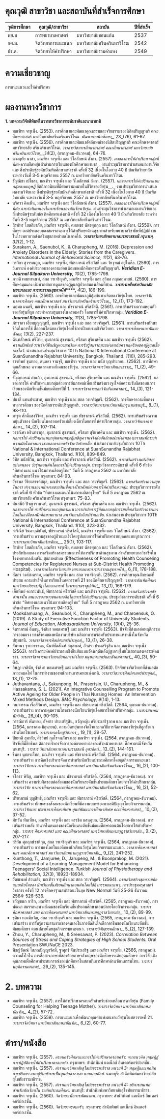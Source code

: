 # คุณวุฒิ สาขาวิชา และสถาบันที่สำเร็จการศึกษา
| **วุฒิการศึกษา** | **คุณวุฒิ/สาขาวิชา** |**สถาบัน**|**ปีที่สำเร็จ**|
|----------------|-------------------|----------|----------|
| พย.บ           | การพยาบาลศาสตร์ | มหาวิทยาลัยขอนแก่น | 2537 |
| กศ.ม.          | จิตวิทยาการแนะแนว | มหาวิทยาลัยศรีนครินทรวิโรฒ | 2542 |
| ปร.ด.          | จิตวิทยาให้คำปรึกษา | มหาวิทยาลัยรามคำแหง | 2549 |

# **ความเชี่ยวชาญ**
การแนะแนวและให้คำปรึกษา

# **ผลงานทางวิชาการ**

**1. บทความวิจัยตีพิมพ์ในวารสารวิชาการระดับชาติและนานาชาติ**

- มณฑิรา จารุเพ็ง. (2553). การศึกษาและพัฒนาคุณธรรมและจริยธรรมของนิสิตปริญญาตรี คณะศึกษาศาสตร์
มหาวิทยาลัยศรีนครินทรวิโรฒ. _พัฒนาเทคนิคศึกษา__, 23_(76),  61-67.
- มณฑิรา จารุเพ็ง. (2556). การศึกษาและพัฒนาอัตลักษณ์ของนิสิตปริญญาตรี คณะศึกษาศาสตร์ มหาวิทยาลัย
	ศรีนครินทรวิโรฒ. _วารสารวิชาการศึกษาศาสตร์ คณะศึกษาศาสตร์ มหาวิทยาลัยศรีนครินทรวิโรฒ__,__14_(2), (กรกฎาคม-ธันวาคม), 64-76.
- ดวงฤทัย นาสา, มณฑิรา จารุเพ็ง และ วิไลลักษณ์ ลังกา. (2557). _ผลของการให้คำปรึกษากลุ่มที่มีต่อ_
ความยืดหยุ่นตัวด้านการเรียนของนักศึกษาพยาบาล_. งานประชุมวิชาการนำเสนอผลงานวิจัยและ
สิ่งประดิษฐ์ระดับบัณฑิตศึกษาแห่งชาติ ครั้งที่ 32 เนื่องในโอกาส 40 ปี บัณฑิตวิทยาลัย ระหว่างวันที่
3-5 พฤศจิกายน 2557 ณ มหาวิทยาลัยศรีนครินทรวิโรฒ.
- ธัญณิชา เปไธสง, มณฑิรา จารุเพ็ง และ วิไลลักษณ์ ลังกา. (2557). _ผลของการให้คำปรึกษาแบบกลุ่มตามทฤษฎี_
อัตถิภาวนิยมที่มีต่อความหมายในชีวิตของวัยรุ่น__._ งานประชุมวิชาการนำเสนอผลงานวิจัยและ
สิ่งประดิษฐ์ระดับบัณฑิตศึกษาแห่งชาติ ครั้งที่ 32 เนื่องในโอกาส 40 ปี บัณฑิตวิทยาลัย ระหว่างวันที่
3-5 พฤศจิกายน 2557 ณ มหาวิทยาลัยศรีนครินทรวิโรฒ.
- นริศรา คิดเห็น, มณฑิรา จารุเพ็ง และ วิไลลักษณ์ ลังกา. (2557). _ผลของการให้คำปรึกษากลุ่มที่มีต่อ_
_การกำกับตนเองในการเรียนของนักเรียนวัยรุ่น._ งานประชุมวิชาการนำเสนอผลงานวิจัยและสิ่งประดิษฐ์ระดับบัณฑิตศึกษาแห่งชาติ ครั้งที่ 32 เนื่องในโอกาส 40 ปี บัณฑิตวิทยาลัย ระหว่างวันที่ 3-5 พฤศจิกายน 2557 ณ มหาวิทยาลัยศรีนครินทรวิโรฒ.
- สิรภัทร โสตถิยาภัย, มณฑิรา จารุเพ็ง, คมเพชร ฉัตรศุภกุล และ วิไลลักษณ์ ลังกา. (2559). การศึกษา
องค์ประกอบของสมรรถนะการให้คำปรึกษาด้านสุขภาพสำหรับพยาบาลวิชาชีพที่ปฎิบัติงานในโรงพยาบาลส่งเสริมสุขภาพตำบลในภาคใต้. **_วารสารวิทยาลัยพยาบาลบรมราชชนนี กรุงเทพ,_**  _32_(2), 1-12.
- Surakarn, A., Saenubol, K., & Charupheng, M. (2016). Depression and Anxiety Disorders in the
Elderly: Stories from the Caregivers. _International Journal of Behavioral Science,_  _11_(2), 63-76.
- กรวิกา สุวรรณกูล, มณฑิรา จารุเพ็ง, พัชราภรณ์ ศรีสวัสดิ์ และ วัยวุฑฒ์ อยู่ในศีล. (2560). การวิเคราะห์
องค์ประกอบของความอ่อนน้อมของนักศึกษาระดับปริญญาตรี.  **_Veridian E-Journal Silpakorn University,_** _10_(2),  1785-1798.
- ภาวดี เหมทานนท์, สกล วรเจริญศรี, มณฑิรา จารุเพ็ง และ สุวิมล กฤชคฤหาสน์. (2560).  การศึกษามุมมอง
เชิงบวกต่อการดูแลของผู้ดูแลผู้ป่วยสมองเสื่อมที่บ้าน. **_วารสารเครือข่ายวิทยาลัยพยาบาลและ_**
**_การสาธารณสุขภาคใต้_****,**  _4_(2), 186-199.
- มณฑิรา จารุเพ็ง. (2560). การศึกษาและพัฒนาภูมิคุ้มกันทางจิตของวัยรุ่นไทย. _วารสารวิจัยทางการศึกษา_
_คณะศึกษาศาสตร์ มหาวิทยาลัยศรีนครินทรวิโรฒ__, 12_(1),  173-192.
- นฤมล มนตรี, มณฑิรา จารุเพ็ง และ พัชราภรณ์ ศรีสวัสดิ์. (2561). การเสริมสร้างความหยุ่นตัวของวัยรุ่นที่ถูก
กระทำความรุนแรงในครอบครัว โดยการให้คำปรึกษากลุ่ม.  **_Veridian E-Journal Silpakorn_**
**_University,_**  _11_(3), 1785-1798.
- ภัทราดา เอี่ยมบุญญฤทธิ์, มณฑิรา จารุเพ็ง และ สกล วรเจริญศรี. (2561). การเสริมสร้างทักษะชีวิตในการใช้
สื่อออนไลน์ของวัยรุ่นโดยใช้การฝึกอบรมเชิงจิตวิทยา. _วารสารการศึกษาและพัฒนาสังคม,_ _13_(2), 227-237.
- ฉันทลักษณ์ ศรีไทย, อุมาภรณ์ สุขารมณ์, ศรีสมร สุริยาศศิน และ มณฑิรา จารุเพ็ง (2562). _ความสัมพันธ์_
_ระหว่างวิธีเผชิญความเครียด การรับรู้สมรรถนะแห่งตนกับความเครียดของผู้ดูแลเชื้อเอชไอวี._ นำเสนองานประชุมวิชาการ 10Th National & International Conference at SuanSunandha Rajabhat University, Bangkok, Thailand. _1_(10),  285-293.
- ธารทิพย์ ขุนทอง, ดนุลดา จามจุรี, มณฑิรา จารุเพ็ง และ มนัส บุญประกอบ. (2562). การศึกษาคุณลักษณะ
ความฉลาดทางสังคมของวัยรุ่น. _วารสารวิชาการวิทยาลัยแสงธรรม__,  11_(2), 49-66.
- ธัญญาภรณ์ คำแก้ว, อุมาภรณ์ สุขารมณ์, ศรีสมร สุริยาศศิน และ มณฑิรา จารุเพ็ง. (2562). ผลของการให้
คำปรึกษาแบบกลุ่มด้วยการสัมภาษณ์เพื่อเสริมสร้งแรงจูงใจต่อความรับผิดชอบนการเรียนของนักเรียนชั้นมัธยมศึกษาปีที่ 1. _วารสารวิชาการและวิจัยสังคมศาสตร์__, 14_(3), 121-134.
- ปนาลี แทนประสาท, มณฑิรา จารุเพ็ง และ สกล วรเจริญศรี. (2562). การศึกษาความซื่อตรงทางการศึกษา
ของนักศึกษาระดับปริญญาตรี. _วารสารวิชาการมหาวิทยาลัยกรุงเทพธนบุรี__, 8_(1), 98-110.
- มารุต ศักดิ์แสงวิจิตร, มณฑิรา จารุเพ็ง และ พัชราภรณ์ ศรีสวัสดิ์. (2562). การเสริมสร้างความหยุ่นตัวของ
นักเรียนในครอบครัวแม่เลี้ยงเดี่ยวโดยการให้คำปรึกษากลุ่ม. _วารสารวิจัยทางการศึกษา__, 14_(2),
107-114.
- วรรณิศา พรินทรากูล, อุมาภรณ์ สุขารมณ์, ศรีสมร สุริยาศศิน และ มณฑิรา จารุเพ็ง. (2562). _ผลการให้_
_คำปรึกษาแบบกลุ่มตามทฤษฎีเผชิญความจริงต่ออัตลักษณ์แห่งตนของเยาวชนที่กระทำความผิดในศาลเยาวชนและครอบครัวจังหวัดร้อยเอ็ด_. นำเสนองานประชุมวิชาการ 10Th National & International Conference at SuanSunandha Rajabhat University, Bangkok, Thailand. _1_(10),  839-849.
- วิทิต มนัสชีวิน, มณฑิรา จารุเพ็ง และ พัชราภรณ์ ศรีสวัสดิ์. (2562). _การเสริมสร้างพลังอิสระแห่งตนของ_
_วัยรุ่นตอนต้นโดยการให้คำปรึกษากลุ่ม_. ประชุมวิชาการระดับชาติ ครั้งที่ 6 หัวข้อ “ทิศทางและ
แนวโน้มการผลิตครูไทย” วันที่ 5 กรกฎาคม 2562 ณ มหาวิทยาลัยศรีนครินทรวิโรฒ กรุงเทพฯ:
84-93.
- วัชรพล วิริยะสรรค์สกุล, มณฑิรา จารุเพ็ง และ สกล วรเจริญศรี. (2562). _การเสริมสร้างความสุขในการ_
_ทำงานของพนักงานขายสินเชื่อทางโทรศัพท์ด้วยการให้คำปรึกษากลุ่ม_. ประชุมวิชาการระดับชาติ
ครั้งที่ 6 หัวข้อ “ทิศทางและแนวโน้มการผลิตครูไทย” วันที่ 5 กรกฎาคม 2562 ณ มหาวิทยาลัย
ศรีนครินทรวิโรฒ กรุงเทพฯ: 75-83.
- ศันสนีย์ ปัจญวรานนท์, อุมาภรณ์ สุขารมณ์, ศรีสมร สุริยาศศิน และ มณฑิรา จารุเพ็ง. (2562). _ผลของการให้_
_คำปรึกษาแบบกลุ่มตามแนวการบำบัดการรู้คิดและพฤติกรรมเพื่อเสริมสร้างการมองโลกในแง่ดีของนักศึกษาพยาบาล มหาวิทยาลัยอีสเทิร์นเอเชีย_. นำเสนองานประชุมวิชาการ 10Th National & International Conference at SuanSunandha Rajabhat University, Bangkok, Thailand. _1_(10), 323-332.
- สาริณีย์ จินดาวุฒิพันธ์, พัชราภรณ์ ศรีสวัสดิ์, มณฑิรา จารุเพ็ง และ วิไลลักษณ์ ลังกา. (2562). การเสริมสร้าง
ความสุขของผู้ป่วยมะเร็งโดยรูปแบบการให้คำปรึกษารายบุคคลแบบบูรณาการ. _วารสารมหาวิทยาลัยคริสเตียน__,_ 25(1), 103-117.
- สิรภัทร โสตถิยาภัย, มณฑิรา จารุเพ็ง, คมเพชร ฉัตรศุภกุล และ วิไลลักษณ์  ลังกา. (2562). ประสิทธิผลของ
การเสริมสร้างสมรรถนะการให้การปรึกษาด้านสุขภาพ สำหรับพยาบาลวิชาชีพในโรงพยาบาลส่งเสริม
สุขภาพตำบล (Effectiveness of Promoting Health Counseling Competencies for
Registered Nurses at Sub-District Health Promoting Hospital). _วารสารเครือข่ายวิทยาลัย_
_พยาบาลและการสาธารณสุขภาคใต้__,  6_(1), 178-188.
- สัตกร วงศ์สงคราม, มณฑิรา จารุเพ็ง และ สกล วรเจริญศรี. (2562). การศึกษาคุณลักษณะที่ประสบ
ความสำเร็จในการเรียนในศตวรรษที่ 21 ของนักศึกษาปริญญาตรี. _วารสารบัณฑิตศึกษา มหาวิทยาลัยราชภัฏวไลยอลงกรณ์ ในพระบรมราชูปถัมภ์__,  13_(1), 168-179.
- เอื้อทิพย์ คงกระพันธ์, พัชราภรณ์ ศรีสวัสดิ์ และ มณฑิรา จารุเพ็ง. (2562). _การเสริมสร้างพลังอำนาจใน_
_ตนเองของเยาวชนคาทอลิกโดยการให้คำปรึกษากลุ่ม_. ประชุมวิชาการระดับชาติ ครั้งที่ 6 หัวข้อ “ทิศทางและแนวโน้มการผลิตครูไทย” วันที่ 5 กรกฎาคม 2562 ณ มหาวิทยาลัยศรีนครินทรวิโรฒ กรุงเทพฯ: 94-103.
- Mookdamuang, A.,  Seanubol, K.,  Charupheng, M.,  and Charoensuk, O. (2019). A Study of
Executive Function Factor of University Students. _Journal of Education, Mahasarakham University_, _13_(4), 25-36.
- จิตราภรณ์ อินธนู, รังสิมา หอมเศรษฐี และ มณฑิรา จารุเพ็ง (2563). ปัจจัยที่ส่งผลต่อพฤติกรรมการออมแรง
ทางสังคมของพนักงานบริษัท ผลิตอาหารพร้อมรับประทานแห่งหนึ่งในจังหวัดปทุมธานี. _วารสารวิชาการศิลปศาสตร์ประยุกต์__, 13_(1), 26-38.
- จันทนา จุฑาวรรธนะ, นันท์ชัตสัณห์ สกุลพงศ์, อัจศรา ประเสริฐสิน และ มณฑิรา จารุเพ็ง (2563).
การวิเคราะห์องค์ประกอบเชิงยืนยันแบบวัดพฤฒิพลังผู้สูงอายุไทยในสถานสงเคราะห์คนชรา.
_วารสารวิชาการมหาวิทยาลัยหอการค้าไทย มนุษยศาสตร์และสังคมศาสตร์__, 40_(3), 50-64.
- อิษฎา เจตินัย, รังสิมา หอมเศรษฐี และ มณฑิรา จารุเพ็ง. (2563). ปัจจัยทางจิตวิทยาที่ส่งผลต่อภาวะหมดไฟ
ในการทำงานของพนักงานการเคหะแห่งชาติ. _วารสารวิชาการศิลปศาสตร์ประยุกต์__, 13_(1), 12-25.
- Juthavantana,  J., Sakunpong, N., Prasertsin, U., Charupheng, M., & Hassakama, S. L. (2021).
An Integrative Counselling Program to Promote Active Ageing for Older People in Thai
Nursing Homes: An Intervention Mixed Methods Design. _BMC Psychology, 9_(14), 1-13.
- กนกวรรณ เรื่อสีจันทร์, มณฑิรา จารุเพ็ง และ พัชราภรณ์ ศรีสวัสดิ์. (2564, ตุลาคม-ธันวาคม). การเสริมสร้าง
การควบคุมความโกรธของนักเรียนวัยรุ่นโดยการให้คำปรึกษากลุ่ม. _วารสารสมาคมนักวิจัย__,  26_(4),
90-105.
- กรรณิการ์ พันทอง, อัจศรา ประเสริฐสิน, ขวัญหญิง ศรีประเสริฐภาพ และ มณฑิรา จารุเพ็ง. (2564,
มกราคม-มิถุนายน). ความยืดหยุ่นทางจิตใจและกลวิธีการจัดการของวัยรุ่นที่ถูกรังแกผ่านโลกไซเบอร์.
_วารสารหาดใหญ่วิชาการ__, 19_(1), 39-57.
- ปิยะวดี สุมาลัย, ศิรวิทย์ กุลโรจนภัทร และ มณฑิรา จารุเพ็ง. (2564, กรกฎาคม-ธันวาคม). ปัจจัยที่มีอิทธิพล
ต่อการบริหารจัดการองค์กรพยาบาลของหัวหน้าพยาบาล: ศึกษากรณีจังหวัดนนทบุรี. _วารสาร_
_วิทยาลัยพยาบาลบรมราชชนนี อุตรดิตถ์__, 13_(2), 144-161.
- ชื่นตา นุชกระโทก, มณฑิรา จารุเพ็ง และ พัชราภรณ์ ศรีสวัสดิ์. (2564, กรกฎาคม-ธันวาคม). การเสริมสร้าง
การคิดเชิงบริหารจัดการสำหรับนักเรียนประถมศึกษาโดยชุดกิจกรรมแนะแนว. _วารสารวิจัยทาง_
_การศึกษาของคณะศึกษาศาสตร์ มหาวิทยาลัยศรีนครินทรวิโรฒ__, 16_(2), 100-113.
- ชโลธร หิรัญ, มณฑิรา จารุเพ็ง และ พัชราภรณ์ ศรีสวัสดิ์. (2564, กรกฎาคม-ธันวาคม). การเสริมสร้าง
ความรับผิดชอบต่อสังคมของนักเรียนระดับชั้นประถมศึกษาโดยการให้คำปรึกษากลุ่ม. _วารสารวิจัย_
_ทางการศึกษาของคณะศึกษาศาสตร์ มหาวิทยาลัยศรีนครินทรวิโรฒ__, 16_(2), 52-62.
- ปรียาภรณ์ บุญสิทธิ์, มณฑิรา จารุเพ็ง และ พัชราภรณ์ ศรีสวัสดิ์. (2564, กรกฎาคม-ธันวาคม). การเสริมสร้าง
ทักษะทางสังคมของนักเรียนที่มีความบกพร่องทางสติปัญญาโดยกิจกรรมกลุ่ม. _วารสารวิจัยและ_
_พัฒนาการศึกษาพิเศษ ศูนย์พัฒนาการศึกษาพิเศษ คณะศึกษาศาสตร์__, 10_(2), 37-52.
- มัทวัน ทันเที่ยง, มณฑิรา จารุเพ็ง และ ครรชิต แสนอุบล. (2564, กรกฎาคม-ธันวาคม). การเสริมสร้างพลัง
อํานาจในตนเองของนักเรียนระดับชั้นมัธยมศึกษาตอนต้นโดยการให้คําปรึกษากลุ่ม. _วารสาร_
_ศึกษาศาสตร์ มมร คณะศึกษาศาสตร์ มหาวิทยาลัยมหามกุฏราชวิทยาลัย__,  9_(2), 207-217.
- สรีวัน ศุภฤกษ์ชาติกุล, สกล วรเจริญศรี และ มณฑิรา จารุเพ็ง. (2564, กรกฎาคม-ธันวาคม). การเสริมสร้าง
การมองโลกในแง่ดีของนักเรียนวัยรุ่นโดยกิจกรรมแนะแนว. _วารสารศึกษาศาสตร์ มมร_
_คณะศึกษาศาสตร์ มหาวิทยาลัยมหามกุฏราชวิทยาลัย__,  9_(2), 241-252.
- Kunthong, T., Jamjuree, D., Jarupeng, M., & Boonprakop, M. (2021). Development of a
Learning Management Model for Enhancing Teenagers' Social Intelligence. _Turkish_
_Journal of Physiotherapy and Rehabilitation, 32_(3), 18923-18934.
- วัฒนพงศ์ ล้วนเส้ง, มณฑิรา จารุเพ็ง และ สกล วรเจริญศรี. (2564). _การเสริมสร้างชุดความคิดแบบเติบโตของ_
_นักเรียนชั้นมัธยมศึกษาตอนต้นโดยใช้กิจกรรมแนะแนว_. การประชุมครุศาสตร์วิชาการ ครั้งที่ 12
การศึกษาฐานสมรรถนะในยุค New Normal วันที่ 25-26 ธันวาคม 2564: 526-536.
- ขวัญชนก การิก, มณฑิรา จารุเพ็ง และ พัชราภรณ์ ศรีสวัสดิ์. (2565, กรกฎาคม-ธันวาคม). การพัฒนา
สมรรถนะทางสังคมของนักเรียนชั้นประถมศึกษาตอนปลายโดยกิจกรรมกลุ่ม. _วารสารศึกษาศาสตร์_
_มมร คณะศึกษาศาสตร์ มหาวิทยาลัยมหามกุฏราชวิทยาลัย__, 10_(2), 89-99.
- ชุติมา ทองมีขวัญ, สกล วรเจริญศรี และ มณฑิรา จารุเพ็ง. (2565, กรกฎาคม-ธันวาคม). การเสริมสร้าง
การรับรู้ความสามารถของตนเองในการตัดสินใจเลือกอาชีพของนักเรียนระดับชั้นมัธยมศึกษา
ตอนปลายโดยชุดกิจกรรมแนะแนว. _วารสารวิจัยธรรมศึกษา__, 5_(2), 127-139.
- Zhou, Y., Charupheng, M., & Sreesawat, P. (2023). _Correlation Between Sources of Stress and_
_Coping Strategies of High School Students._  Oral Presentation SWUNaCE 2023.
- พิชญ์วัฒณ์ โสภณปัญญารัศมิ์, ฐาศุกร์ จันประเสริฐ และ มณฑิรา จารุเพ็ง. (2566, กรกฎาคม). ความตั้งใจใน
การสื่อสารภาษาที่สองด้วยภาษาอังกฤษของนักศึกษาระดับอุดมศึกษา: การวิจัยเชิงคุณภาพเพื่อศึกษาประสบการณ์ของนักศึกษาในสถาบันการศึกษาด้านวัฒนธรรมไทย. _วารสารพฤติกรรมศาสตร์__. 29_(2), 135-145.

#  **2. บทความ**

- มณฑิรา จารุเพ็ง. (2557). การให้คำปรึกษาครอบครัวสำหรับช่วยเหลือมารดาวัยรุ่น (Family Counseling for
Helping Teenage Mother). _วารสารจิตวิทยา มหาวิทยาลัยเกษมบัณฑิต__, 4_(2),  57-72.
- มณฑิรา จารุเพ็ง. (2559). การแนะแนวเพื่อพัฒนาคุณค่าแห่งตนของวัยรุ่นในศตวรรษที่ 21. _วารสารจิตวิทยา_
_มหาวิทยาลัยเกษมบัณฑิต__, 6_(2), 60-77.

#  **ตำรา/หนังสือ**

- มณฑิรา จารุเพ็ง. (2557). _ครอบครัวศึกษาและการให้คำปรึกษาครอบครัว: จากแนวคิด ทฤษฎีสู่_
_การปฏิบัติการให้คำปรึกษาครอบครัว._ กรุงเทพฯ: สำนักพิมพ์ แดเน็กซ์ อินเตอร์คอร์ปอเรชั่น.
- มณฑิรา จารุเพ็ง. (2557). _ตำรามหาวิทยาลัยสุโขทัยธรรมาธิราช หน่วยที่_ _3: ทฤษฎีและเทคนิคการปรึกษา_
_แบบผู้รับบริการเป็นศูนย์กลาง และ แบบเกสตัลท์._ นนทบุรี: สำนักพิมพ์มหาวิทยาลัยสุโขทัยธรรมาธิราช.
- มณฑิรา จารุเพ็ง. (2557). _ตำรามหาวิทยาลัยสุโขทัยธรรมาธิราช หน่วยที่_ _4: บริการสนเทศสำหรับนักเรียนใน_
_ระดับประถมศึกษา._ นนทบุรี: สำนักพิมพ์มหาวิทยาลัยสุโขทัยธรรมาธิราช.
- มณฑิรา จารุเพ็ง. (2560). _จิตวิทยาเพื่อการพัฒนาตน._ กรุงเทพฯ: สำนักพิมพ์ แดเน็กซ์ อินเตอร์คอร์ปอเรชั่น.
- มณฑิรา จารุเพ็ง. (2560). _จิตวิทยาครอบครัว._ กรุงเทพฯ: สำนักพิมพ์ แดเน็กซ์ อินเตอร์คอร์ปอเรชั่น.